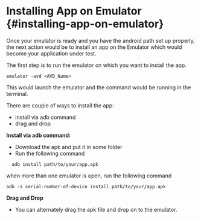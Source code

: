 # Installing App on Emulator {#installing-app-on-emulator}

Once your emulator is ready and you have the android path set up properly, the next action would be to install an app on the Emulator which would become your application under test.

The first step is to run the emulator on which you want to install the app.

```
emulator -avd <AVD_Name>
```

This would launch the emulator and the command would be running in the terminal.

There are couple of ways to install the app:

* install via adb command
* drag and drop

**Install via adb command:**

* Download the apk and put it in some folder
* Run the following command

```
  adb install path/to/your/app.apk

```

when more than one emulator is open, run the following command

`adb -s serial-number-of-device install path/to/your/app.apk`

**Drag and Drop**

* You can alternately drag the apk file and drop on to the emulator.



